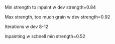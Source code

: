 Min strength to inpaint w dev
strength=0.84

Max strength, too much grain w dev
strength=0.92

Iterations w dev
8-12

Inpainting w schnell
min strength=0.52